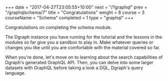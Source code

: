 +++
date = "2017-04-27T23:05:55+10:00"
next = "/?graphql"
prev = "/graphqlschema/7"
title = "Congratulations"
weight = 8
course = 3
courseName = "Schema"
completed = 1
type = "graphql"
+++

Congratulations on completing the schema module.

The Dgraph instance you have running for the tutorial and the lessons in the
modules so far give you a sandbox to play in. Make whatever queries or changes
you like until you are comfortable with the material covered so far.

<!-- TBD: Decide where to go next -->

When you're done, let's move on to learning about the search capabilities of 
Dgraph's generated GraphQL API. Then, you can delve into some larger datasets with
GraphQL before taking a look a DQL, Dgraph's query language.
